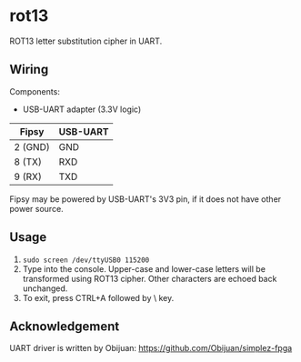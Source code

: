 # rot13

ROT13 letter substitution cipher in UART.

## Wiring

Components:

* USB-UART adapter (3.3V logic)

Fipsy   | USB-UART
--------|---------
2 (GND) | GND
8 (TX)  | RXD
9 (RX)  | TXD

Fipsy may be powered by USB-UART's 3V3 pin, if it does not have other power source.

## Usage

1. `sudo screen /dev/ttyUSB0 115200`
2. Type into the console. Upper-case and lower-case letters will be transformed using ROT13 cipher. Other characters are echoed back unchanged.
3. To exit, press CTRL+A followed by \ key.

## Acknowledgement

UART driver is written by Obijuan: <https://github.com/Obijuan/simplez-fpga>
